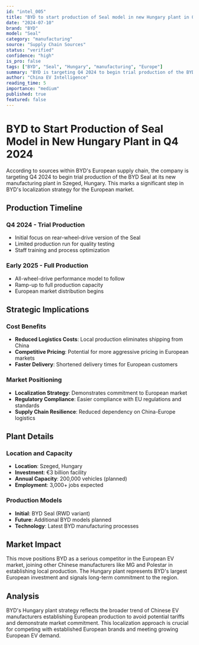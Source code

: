 ```yaml
---
id: "intel_005"
title: "BYD to start production of Seal model in new Hungary plant in Q4 2024."
date: "2024-07-10"
brand: "BYD"
model: "Seal"
category: "manufacturing"
source: "Supply Chain Sources"
status: "verified"
confidence: "high"
is_pro: false
tags: ["BYD", "Seal", "Hungary", "manufacturing", "Europe"]
summary: "BYD is targeting Q4 2024 to begin trial production of the BYD Seal at its new manufacturing plant in Szeged, Hungary, marking a significant step in BYD's localization strategy for the European market."
author: "China EV Intelligence"
reading_time: 5
importance: "medium"
published: true
featured: false
---
```


# BYD to Start Production of Seal Model in New Hungary Plant in Q4 2024

According to sources within BYD's European supply chain, the company is targeting Q4 2024 to begin trial production of the BYD Seal at its new manufacturing plant in Szeged, Hungary. This marks a significant step in BYD's localization strategy for the European market.

## Production Timeline

### Q4 2024 - Trial Production
- Initial focus on rear-wheel-drive version of the Seal
- Limited production run for quality testing
- Staff training and process optimization

### Early 2025 - Full Production
- All-wheel-drive performance model to follow
- Ramp-up to full production capacity
- European market distribution begins

## Strategic Implications

### Cost Benefits
- **Reduced Logistics Costs**: Local production eliminates shipping from China
- **Competitive Pricing**: Potential for more aggressive pricing in European markets
- **Faster Delivery**: Shortened delivery times for European customers

### Market Positioning
- **Localization Strategy**: Demonstrates commitment to European market
- **Regulatory Compliance**: Easier compliance with EU regulations and standards
- **Supply Chain Resilience**: Reduced dependency on China-Europe logistics

## Plant Details

### Location and Capacity
- **Location**: Szeged, Hungary
- **Investment**: €3 billion facility
- **Annual Capacity**: 200,000 vehicles (planned)
- **Employment**: 3,000+ jobs expected

### Production Models
- **Initial**: BYD Seal (RWD variant)
- **Future**: Additional BYD models planned
- **Technology**: Latest BYD manufacturing processes

## Market Impact

This move positions BYD as a serious competitor in the European EV market, joining other Chinese manufacturers like MG and Polestar in establishing local production. The Hungary plant represents BYD's largest European investment and signals long-term commitment to the region.

## Analysis

BYD's Hungary plant strategy reflects the broader trend of Chinese EV manufacturers establishing European production to avoid potential tariffs and demonstrate market commitment. This localization approach is crucial for competing with established European brands and meeting growing European EV demand.
